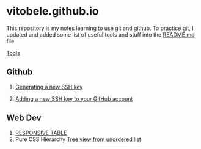 # vitobele.github.io

This repository is my notes learning to use git and github. To practice git, I updated and added some list of useful tools and stuff into the [README.md](https://github.com/vitobele/vitobele.github.io/blob/master/README.md) file

[Tools](https://vitobele.github.io/tools/)



## Github

1. [Generating a new SSH key](https://docs.github.com/en/authentication/connecting-to-github-with-ssh/generating-a-new-ssh-key-and-adding-it-to-the-ssh-agent)

2. [Adding a new SSH key to your GitHub account](https://docs.github.com/en/authentication/connecting-to-github-with-ssh/adding-a-new-ssh-key-to-your-github-account)

## Web Dev
1. [RESPONSIVE TABLE](https://codepen.io/florantara/pen/dROvdb)
2. Pure CSS Hierarchy [Tree view from unordered list](https://codepen.io/ross-angus/pen/jwxMjL)
